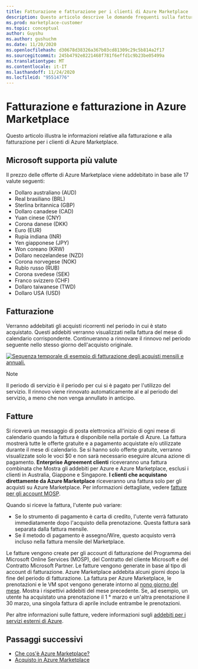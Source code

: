 ```yaml
---
title: Fatturazione e fatturazione per i clienti di Azure Marketplace
description: Questo articolo descrive le domande frequenti sulla fatturazione e sulla fatturazione per i clienti di Azure Marketplace.
ms.prod: marketplace-customer
ms.topic: conceptual
author: Guyshu
ms.author: gushuchm
ms.date: 11/20/2020
ms.openlocfilehash: d30678d38326a367b03cd81309c29c5b814a2f17
ms.sourcegitcommit: 245b4792e8221468f781f6effd1c9b23be05499a
ms.translationtype: MT
ms.contentlocale: it-IT
ms.lasthandoff: 11/24/2020
ms.locfileid: "95514776"
---
```

# <a name="azure-marketplace-billing-and-invoicing"></a>Fatturazione e fatturazione in Azure Marketplace

Questo articolo illustra le informazioni relative alla fatturazione e alla fatturazione per i clienti di Azure Marketplace.

## <a name="microsoft-supports-multiple-currencies"></a>Microsoft supporta più valute

Il prezzo delle offerte di Azure Marketplace viene addebitato in base alle 17 valute seguenti:

- Dollaro australiano (AUD)
- Real brasiliano (BRL)
- Sterlina britannica (GBP)
- Dollaro canadese (CAD)
- Yuan cinese (CNY)
- Corona danese (DKK)
- Euro (EUR)
- Rupia indiana (INR)
- Yen giapponese (JPY)
- Won coreano (KRW)
- Dollaro neozelandese (NZD)
- Corona norvegese (NOK)
- Rublo russo (RUB)
- Corona svedese (SEK)
- Franco svizzero (CHF)
- Dollaro taiwanese (TWD)
- Dollaro USA (USD)

## <a name="billing"></a>Fatturazione

Verranno addebitati gli acquisti ricorrenti nel periodo in cui è stato acquistato. Questi addebiti verranno visualizzati nella fattura del mese di calendario corrispondente. Continueranno a rinnovare il rinnovo nel periodo seguente nello stesso giorno dell'acquisto originale.

[![Sequenza temporale di esempio di fatturazione degli acquisti mensili e annuali.](media/billing/billing-charges-recurring.png)](media/billing/billing-charges-recurring.png#lightbox)

>[!NOTE]
> Il periodo di servizio è il periodo per cui si è pagato per l'utilizzo del servizio. Il rinnovo viene rinnovato automaticamente al e al periodo del servizio, a meno che non venga annullato in anticipo.

## <a name="invoices"></a>Fatture

Si riceverà un messaggio di posta elettronica all'inizio di ogni mese di calendario quando la fattura è disponibile nella portale di Azure. La fattura mostrerà tutte le offerte gratuite e a pagamento acquistate e/o utilizzate durante il mese di calendario. Se si hanno solo offerte gratuite, verranno visualizzate solo le voci $0 e non sarà necessario eseguire alcuna azione di pagamento. **Enterprise Agreement clienti** riceveranno una fattura combinata che Mostra gli addebiti per Azure e Azure Marketplace, esclusi i clienti in Australia, Giappone e Singapore. **I clienti che acquistano direttamente da Azure Marketplace** riceveranno una fattura solo per gli acquisti su Azure Marketplace. Per informazioni dettagliate, vedere [fatture per gli account MOSP](/azure/cost-management-billing/understand/download-azure-invoice#invoices-for-mosp-billing-accounts).

Quando si riceve la fattura, l'utente può variare:

- Se lo strumento di pagamento è carta di credito, l'utente verrà fatturato immediatamente dopo l'acquisto della prenotazione. Questa fattura sarà separata dalla fattura mensile.
- Se il metodo di pagamento è assegno/Wire, questo acquisto verrà incluso nella fattura mensile del Marketplace.

Le fatture vengono create per gli account di fatturazione del Programma dei Microsoft Online Services (MOSP), del Contratto del cliente Microsoft e del Contratto Microsoft Partner. Le fatture vengono generate in base al tipo di account di fatturazione. Azure Marketplace addebita alcuni giorni dopo la fine del periodo di fatturazione. La fattura per Azure Marketplace, le prenotazioni e le VM spot vengono generate intorno al [nono giorno del mese](/azure/cost-management-billing/understand/download-azure-invoice#invoices-for-mosp-billing-accounts). Mostra i rispettivi addebiti del mese precedente. Se, ad esempio, un utente ha acquistato una prenotazione il 1 ° marzo e un'altra prenotazione il 30 marzo, una singola fattura di aprile include entrambe le prenotazioni.

Per altre informazioni sulle fatture, vedere informazioni sugli [addebiti per i servizi esterni di Azure](/azure/cost-management-billing/understand/understand-azure-marketplace-charges).

## <a name="next-steps"></a>Passaggi successivi

- [Che cos'è Azure Marketplace?](azure-marketplace-overview.md)
- [Acquisto in Azure Marketplace](azure-purchasing-invoicing.md)
